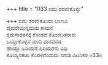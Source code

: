 +++
title = "033 ಐದು ಶರವೇಕೊನ್ದು"

+++
ಐದು ಶರವೇಕೊಂದು ಬಾಣವಿ  
ದೈದದೇಯಿನ್ನಮಮ ಕಾಮನ  
ಕೈದುಗಾರತನಕ್ಕೆ ಕೋಡದೆ ಕೊಂಕದಿಹರಾರು  
ಒಯ್ದುಕೊಳ್ಳನೆ ಮುನಿ ಮನವನಡ  
ಹಾಯ್ದು ಹಿಡಿಯನೆ ಹಿರಿಯರನು ವಿಧಿ  
ಕೊಯ್ದನಕಟಾ ಕೊರಳನೆಂದುದು ನಗುತ ವಿಟನಿಕರ     ॥33॥